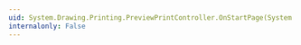 ```yaml
---
uid: System.Drawing.Printing.PreviewPrintController.OnStartPage(System.Drawing.Printing.PrintDocument,System.Drawing.Printing.PrintPageEventArgs)
internalonly: False
---
```

